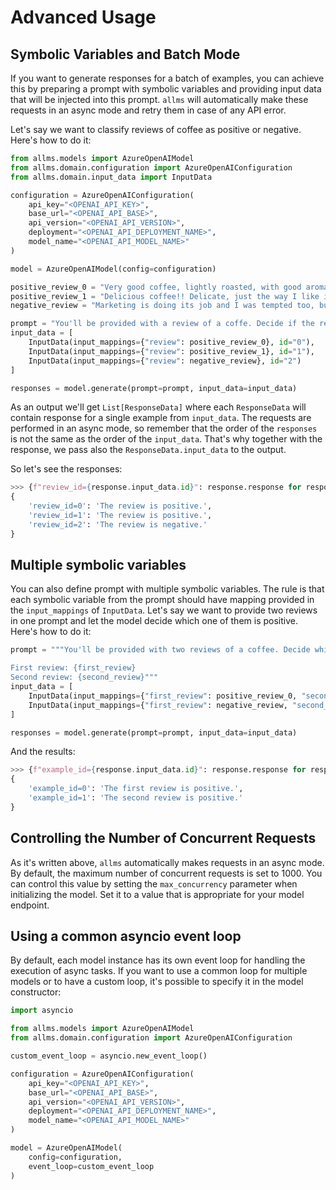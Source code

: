 # Advanced Usage

## Symbolic Variables and Batch Mode

If you want to generate responses for a batch of examples, you can achieve this by preparing a prompt with symbolic
variables and providing input data that will be injected into this prompt. `allms` will automatically make these
requests in an async mode and retry them in case of any API error.

Let's say we want to classify reviews of coffee as positive or negative. Here's how to do it:

```python
from allms.models import AzureOpenAIModel
from allms.domain.configuration import AzureOpenAIConfiguration
from allms.domain.input_data import InputData

configuration = AzureOpenAIConfiguration(
    api_key="<OPENAI_API_KEY>",
    base_url="<OPENAI_API_BASE>",
    api_version="<OPENAI_API_VERSION>",
    deployment="<OPENAI_API_DEPLOYMENT_NAME>",
    model_name="<OPENAI_API_MODEL_NAME>"
)

model = AzureOpenAIModel(config=configuration)

positive_review_0 = "Very good coffee, lightly roasted, with good aroma and taste. The taste of sourness is barely noticeable (which is good because I don't like sour coffees). After grinding, the aroma spreads throughout the room. I recommend it to all those who do not like strongly roasted and pitch-black coffees. A very good solution is to close the package with string, which allows you to preserve the aroma and freshness."
positive_review_1 = "Delicious coffee!! Delicate, just the way I like it, and the smell after opening is amazing. It smells freshly roasted. Faithful to Lavazza coffee for years, I decided to look for other flavors. Based on the reviews, I blindly bought it and it was a 10-shot, it outperformed Lavazze in taste. For me the best."
negative_review = "Marketing is doing its job and I was tempted too, but this coffee is nothing above the level of coffees from the supermarket. And the method of brewing or grinding does not help here. The coffee is simply weak - both in terms of strength and taste. I do not recommend."

prompt = "You'll be provided with a review of a coffe. Decide if the review is positive or negative. Review: {review}"
input_data = [
    InputData(input_mappings={"review": positive_review_0}, id="0"),
    InputData(input_mappings={"review": positive_review_1}, id="1"),
    InputData(input_mappings={"review": negative_review}, id="2")
]

responses = model.generate(prompt=prompt, input_data=input_data)
```

As an output we'll get `List[ResponseData]` where each `ResponseData` will contain response for a single example from
`input_data`. The requests are performed in an async mode, so remember that the order of the `responses` is not the same
as the order of the `input_data`. That's why together with the response, we pass also the `ResponseData.input_data` to
the output.

So let's see the responses:
```python
>>> {f"review_id={response.input_data.id}": response.response for response in responses}
{
    'review_id=0': 'The review is positive.',
    'review_id=1': 'The review is positive.',
    'review_id=2': 'The review is negative.'
}

```

## Multiple symbolic variables
You can also define prompt with multiple symbolic variables. The rule is that each symbolic variable from the prompt
should have mapping provided in the `input_mappings` of `InputData`. Let's say we want to provide two reviews in one 
prompt and let the model decide which one of them is positive. Here's how to do it:

```python
prompt = """You'll be provided with two reviews of a coffee. Decide which one is positive.

First review: {first_review}
Second review: {second_review}"""
input_data = [
    InputData(input_mappings={"first_review": positive_review_0, "second_review": negative_review}, id="0"),
    InputData(input_mappings={"first_review": negative_review, "second_review": positive_review_1}, id="1"),
]

responses = model.generate(prompt=prompt, input_data=input_data)
```

And the results:
```python
>>> {f"example_id={response.input_data.id}": response.response for response in responses}
{
    'example_id=0': 'The first review is positive.',
    'example_id=1': 'The second review is positive.'
}
```

## Controlling the Number of Concurrent Requests
As it's written above, `allms` automatically makes requests in an async mode. By default, the maximum number of 
concurrent requests is set to 1000. You can control this value by setting the `max_concurrency` parameter when
initializing the model. Set it to a value that is appropriate for your model endpoint.

## Using a common asyncio event loop
By default, each model instance has its own event loop for handling the execution of async tasks. If you want to use
a common loop for multiple models or to have a custom loop, it's possible to specify it in the model constructor:

```python
import asyncio

from allms.models import AzureOpenAIModel
from allms.domain.configuration import AzureOpenAIConfiguration

custom_event_loop = asyncio.new_event_loop()

configuration = AzureOpenAIConfiguration(
    api_key="<OPENAI_API_KEY>",
    base_url="<OPENAI_API_BASE>",
    api_version="<OPENAI_API_VERSION>",
    deployment="<OPENAI_API_DEPLOYMENT_NAME>",
    model_name="<OPENAI_API_MODEL_NAME>"
)

model = AzureOpenAIModel(
    config=configuration,
    event_loop=custom_event_loop
)
``` 